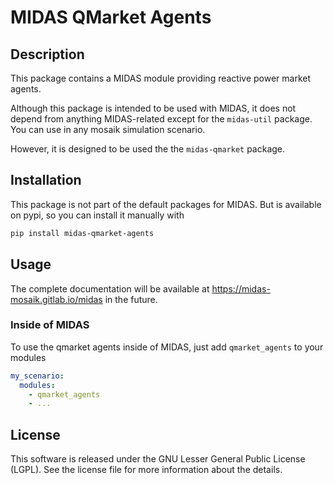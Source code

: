 # MIDAS QMarket Agents

## Description
This package contains a MIDAS module providing reactive power market agents.

Although this package is intended to be used with MIDAS, it does not depend from anything MIDAS-related except for the `midas-util` package. You can use in any mosaik simulation scenario.

However, it is designed to be used the the `midas-qmarket` package.

## Installation
This package is not part of the default packages for MIDAS. 
But is available on pypi, so you can install it manually with

```bash
pip install midas-qmarket-agents
```

## Usage
The complete documentation will be available at https://midas-mosaik.gitlab.io/midas in the future.

### Inside of MIDAS
To use the qmarket agents inside of MIDAS, just add `qmarket_agents` to your modules

```yaml
my_scenario:
  modules:
    - qmarket_agents
    - ...
```

<!-- and configure it with (`gridfile` is required, everything else is optional and can be left out if the default values, shown below, are used):


```yaml
  powergrid_params:
    my_grid_scope:
      gridfile: midasmv
      grid_params: {}
      step_size: 900
      plotting: False
      plot_path: _plots # Output path defined in runtime config
      save_grid_json: False
```

All simulators that want to connect to this grid, will have to use `my_grid_scope` as their `grid_name` value. Activating the plotting will results in a considerably longer execution time. Activate it only if you really need this feature. 

The gridfile can be either a path to a .json or .xlsx file, a simbench grid code, one of `cigre_hv`, `cigre_mv`, `cigre_lv`, `midasmv`, `midaslv`, or `bhv`, or an import path to a function or class that either returns a valid pandapower grid or is a pandapower grid itself. The `grid_params` can be used to pass keywork arguments to custom grids.

### Any mosaik scenario
If you don't use MIDAS, you can add the `powergrid` manually to your mosaik scenario file. First, the entry in the `sim_config`:

```python
sim_config = {
    "Powergrid": {"python": "midas.modules.powergrid:PandapowerSimulator"},
    # ...
}
```

Next, you need to start the simulator (assuming a `step_size` of 900):

```python
powergrid_sim = world.start("Powergrid", step_size=900, plotting=False, plot_path="path/to/store/plots")
```

Finally, the model needs to be started:

```python
powergrid = powergrid_sim.Grid(gridfile="midasmv", grid_params={})
```

To connect the output of the grids' buses to another model, you have to get the list of bus models from the powergrids' children like

```python
bus_models = [e for e in powergrid.children if "bus" in e.eid]
```

and then connect those models either individually or in a loop, e.g.,

```python
for bus in bus_models:
    world.connect(bus, other_entity, "vm_pu", "va_degree", "p_mw", "q_mvar")
```

The inputs are generally handled in the same way. Have a look at `powergrid.children` to get the required entity eids. -->

## License
This software is released under the GNU Lesser General Public License (LGPL). See the license file for more information about the details.